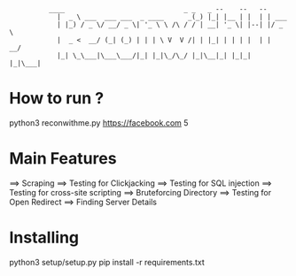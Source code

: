               ____                              _ _   _ --    --   --
                |  _ \ ___  ___ ___  _ ____      _(_) |_| |__ | |  | | ___
                | |_) / _ \/ __/ _ \| '_ \ \ /\ / / | __| '_ \| |--| |/ _ \ 
                |  _ <  __/ (_| (_) | | | \ V  V /| | |_| | | | |  | |  __/
                |_| \_\___|\___\___/|_| |_|\_/\_/ |_|\__|_| |_|_|  |_|\___|
# How to run ?
python3 reconwithme.py https://facebook.com 5
# Main Features
==> Scraping
==> Testing for Clickjacking
==> Testing for SQL injection
==> Testing for cross-site scripting
==> Bruteforcing Directory
==> Testing for Open Redirect
==> Finding Server Details
# Installing
python3 setup/setup.py
pip install -r requirements.txt
